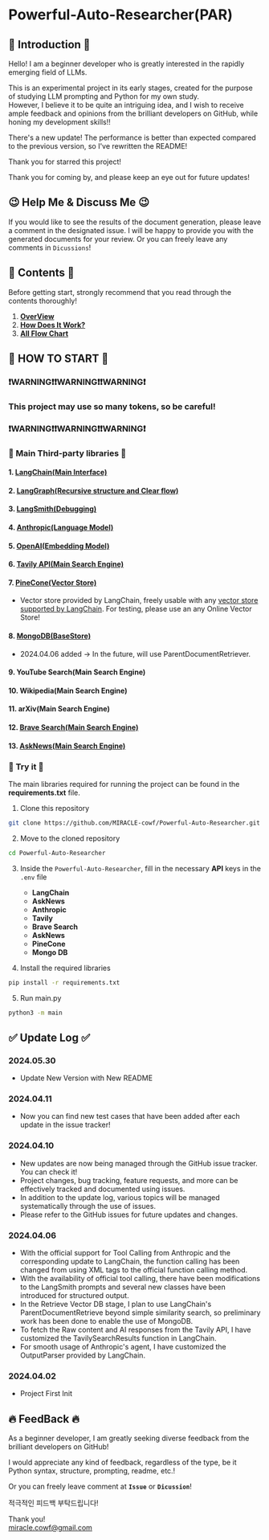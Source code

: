 # Powerful-Auto-Researcher(PAR)

## 👋 Introduction 👋
Hello! I am a beginner developer who is greatly interested in the rapidly emerging field of LLMs.

This is an experimental project in its early stages, created for the purpose of studying LLM prompting and Python for my own study.  
However, I believe it to be quite an intriguing idea, and I wish to receive ample feedback and opinions from the brilliant developers on GitHub, while honing my development skills!!

There's a new update! The performance is better than expected compared to the previous version, so I've rewritten the README!

Thank you for starred this project!

Thank you for coming by, and please keep an eye out for future updates!

## 😉 Help Me & Discuss Me 😉
If you would like to see the results of the document generation, please leave a comment in the designated issue. I will be happy to provide you with the generated documents for your review.
Or you can freely leave any comments in `Dicussions`!


## 🌠 Contents 🌠
Before getting start, strongly recommend that you read through the contents thoroughly!

1. [**OverView**](MarkDown/OverView.md)
2. [**How Does It Work?**](MarkDown/How-Does-It-Work.md)
3. [**All Flow Chart**](MarkDown/FlowChart.md#all-flowchart)



## 🚀 HOW TO START 🚀

### ❗WARNING❗❗WARNING❗❗WARNING❗
### **This project may use so many tokens, so be careful!**
### ❗WARNING❗❗WARNING❗❗WARNING❗


### 🤝 Main Third-party libraries 🤝

#### 1. [LangChain(Main Interface)](https://github.com/langchain-ai/langchain)
#### 2. [LangGraph(Recursive structure and Clear flow)](https://github.com/langchain-ai/langgraph)
#### 3. [LangSmith(Debugging)](https://docs.smith.langchain.com/)
#### 4. [Anthropic(Language Model)](https://docs.anthropic.com/claude/docs/models-overview#claude-3-a-new-generation-of-ai)
#### 5. [OpenAI(Embedding Model)](https://platform.openai.com/docs/models/embeddings)
#### 6. [Tavily API(Main Search Engine)](https://docs.tavily.com/docs/tavily-api/introduction)
#### 7. [PineCone(Vector Store)](https://www.pinecone.io/)
* Vector store provided by LangChain, freely usable with any [vector store supported by LangChain](https://python.langchain.com/docs/integrations/vectorstores). For testing, please use an any Online Vector Store!
#### 8. [MongoDB(BaseStore)](https://www.mongodb.com/)
* 2024.04.06 added -> In the future, will use ParentDocumentRetriever.
#### 9. YouTube Search(Main Search Engine)
#### 10. Wikipedia(Main Search Engine)
#### 11. arXiv(Main Search Engine)
#### 12. [Brave Search(Main Search Engine)](https://brave.com/search/api/)
#### 13. [AskNews(Main Search Engine)](https://asknews.app/en)


### 🎯 Try it 🎯
The main libraries required for running the project can be found in the **requirements.txt** file.

1. Clone this repository
```Bash
git clone https://github.com/MIRACLE-cowf/Powerful-Auto-Researcher.git
```

2. Move to the cloned repository
```Bash
cd Powerful-Auto-Researcher
```

3. Inside the `Powerful-Auto-Researcher`, fill in the necessary **API** keys in the `.env` file
    - **LangChain**
    - **AskNews**
    - **Anthropic**
    - **Tavily**
    - **Brave Search**
    - **AskNews**
    - **PineCone**
    - **Mongo DB**

4. Install the required libraries
```Bash
pip install -r requirements.txt 
```

5. Run main.py
```Bash
python3 -m main
```


## ✅ Update Log ✅
### 2024.05.30
- Update New Version with New README
### 2024.04.11
- Now you can find new test cases that have been added after each update in the issue tracker!
### 2024.04.10
- New updates are now being managed through the GitHub issue tracker. You can check it!
- Project changes, bug tracking, feature requests, and more can be effectively tracked and documented using issues.
- In addition to the update log, various topics will be managed systematically through the use of issues.
- Please refer to the GitHub issues for future updates and changes.
### 2024.04.06
- With the official support for Tool Calling from Anthropic and the corresponding update to LangChain, the function calling has been changed from using XML tags to the official function calling method.
- With the availability of official tool calling, there have been modifications to the LangSmith prompts and several new classes have been introduced for structured output.
- In the Retrieve Vector DB stage, I plan to use LangChain's ParentDocumentRetrieve beyond simple similarity search, so preliminary work has been done to enable the use of MongoDB.
- To fetch the Raw content and AI responses from the Tavily API, I have customized the TavilySearchResults function in LangChain.
- For smooth usage of Anthropic's agent, I have customized the OutputParser provided by LangChain.


### 2024.04.02
- Project First Init


## 🔥 FeedBack 🔥
As a beginner developer, I am greatly seeking diverse feedback from the brilliant developers on GitHub!

I would appreciate any kind of feedback, regardless of the type, be it Python syntax, structure, prompting, readme, etc.!

Or you can freely leave comment at **`Issue`** or **`Dicussion`**!

적극적인 피드백 부탁드립니다!

Thank you!  
miracle.cowf@gmail.com

